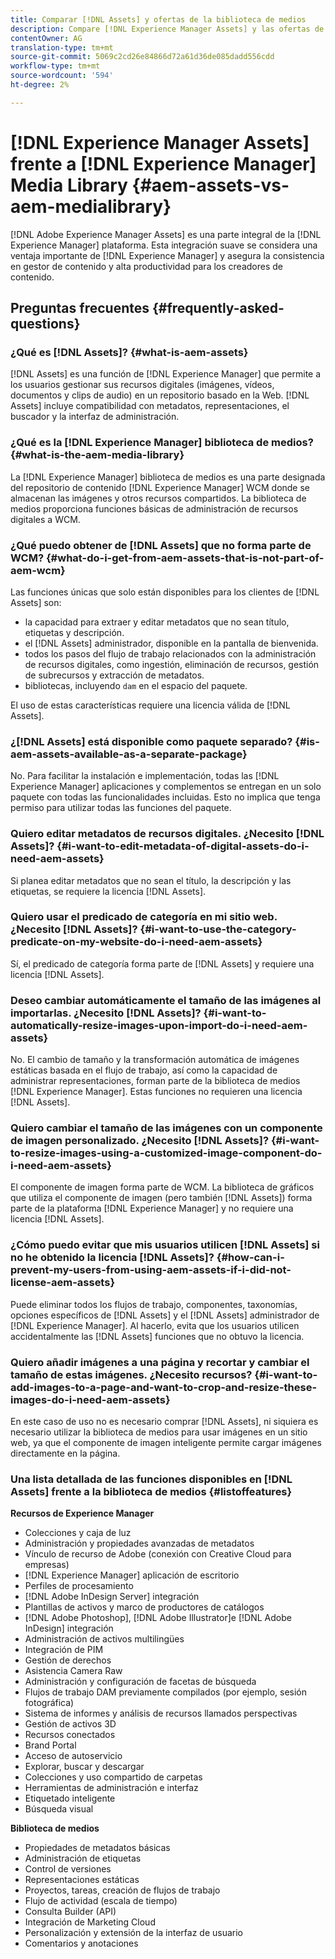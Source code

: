 ```yaml
---
title: Comparar [!DNL Assets] y ofertas de la biblioteca de medios
description: Compare [!DNL Experience Manager Assets] y las ofertas de la biblioteca de medios y conozca las diferencias.
contentOwner: AG
translation-type: tm+mt
source-git-commit: 5069c2cd26e84866d72a61d36de085dadd556cdd
workflow-type: tm+mt
source-wordcount: '594'
ht-degree: 2%

---
```



# [!DNL Experience Manager Assets] frente a  [!DNL Experience Manager] Media Library  {#aem-assets-vs-aem-medialibrary}

[!DNL Adobe Experience Manager Assets] es una parte integral de la  [!DNL Experience Manager] plataforma. Esta integración suave se considera una ventaja importante de [!DNL Experience Manager] y asegura la consistencia en gestor de contenido y alta productividad para los creadores de contenido.

## Preguntas frecuentes {#frequently-asked-questions}

### ¿Qué es [!DNL Assets]? {#what-is-aem-assets}

[!DNL Assets] es una función de  [!DNL Experience Manager] que permite a los usuarios gestionar sus recursos digitales (imágenes, vídeos, documentos y clips de audio) en un repositorio basado en la Web. [!DNL Assets] incluye compatibilidad con metadatos, representaciones, el buscador y la interfaz de administración.

### ¿Qué es la [!DNL Experience Manager] biblioteca de medios? {#what-is-the-aem-media-library}

La [!DNL Experience Manager] biblioteca de medios es una parte designada del repositorio de contenido [!DNL Experience Manager] WCM donde se almacenan las imágenes y otros recursos compartidos. La biblioteca de medios proporciona funciones básicas de administración de recursos digitales a WCM.

### ¿Qué puedo obtener de [!DNL Assets] que no forma parte de WCM? {#what-do-i-get-from-aem-assets-that-is-not-part-of-aem-wcm}

Las funciones únicas que solo están disponibles para los clientes de [!DNL Assets] son:

* la capacidad para extraer y editar metadatos que no sean título, etiquetas y descripción.
* el [!DNL Assets] administrador, disponible en la pantalla de bienvenida.
* todos los pasos del flujo de trabajo relacionados con la administración de recursos digitales, como ingestión, eliminación de recursos, gestión de subrecursos y extracción de metadatos.
* bibliotecas, incluyendo `dam` en el espacio del paquete.

El uso de estas características requiere una licencia válida de [!DNL Assets].

### ¿[!DNL Assets] está disponible como paquete separado? {#is-aem-assets-available-as-a-separate-package}

No. Para facilitar la instalación e implementación, todas las [!DNL Experience Manager] aplicaciones y complementos se entregan en un solo paquete con todas las funcionalidades incluidas. Esto no implica que tenga permiso para utilizar todas las funciones del paquete.

### Quiero editar metadatos de recursos digitales. ¿Necesito [!DNL Assets]? {#i-want-to-edit-metadata-of-digital-assets-do-i-need-aem-assets}

Si planea editar metadatos que no sean el título, la descripción y las etiquetas, se requiere la licencia [!DNL Assets].

### Quiero usar el predicado de categoría en mi sitio web. ¿Necesito [!DNL Assets]? {#i-want-to-use-the-category-predicate-on-my-website-do-i-need-aem-assets}

Sí, el predicado de categoría forma parte de [!DNL Assets] y requiere una licencia [!DNL Assets].

### Deseo cambiar automáticamente el tamaño de las imágenes al importarlas. ¿Necesito [!DNL Assets]? {#i-want-to-automatically-resize-images-upon-import-do-i-need-aem-assets}

No. El cambio de tamaño y la transformación automática de imágenes estáticas basada en el flujo de trabajo, así como la capacidad de administrar representaciones, forman parte de la biblioteca de medios [!DNL Experience Manager]. Estas funciones no requieren una licencia [!DNL Assets].

### Quiero cambiar el tamaño de las imágenes con un componente de imagen personalizado. ¿Necesito [!DNL Assets]? {#i-want-to-resize-images-using-a-customized-image-component-do-i-need-aem-assets}

El componente de imagen forma parte de WCM. La biblioteca de gráficos que utiliza el componente de imagen (pero también [!DNL Assets]) forma parte de la plataforma [!DNL Experience Manager] y no requiere una licencia [!DNL Assets].

### ¿Cómo puedo evitar que mis usuarios utilicen [!DNL Assets] si no he obtenido la licencia [!DNL Assets]? {#how-can-i-prevent-my-users-from-using-aem-assets-if-i-did-not-license-aem-assets}

Puede eliminar todos los flujos de trabajo, componentes, taxonomías, opciones específicos de [!DNL Assets] y el [!DNL Assets] administrador de [!DNL Experience Manager]. Al hacerlo, evita que los usuarios utilicen accidentalmente las [!DNL Assets] funciones que no obtuvo la licencia.

### Quiero añadir imágenes a una página y recortar y cambiar el tamaño de estas imágenes. ¿Necesito recursos? {#i-want-to-add-images-to-a-page-and-want-to-crop-and-resize-these-images-do-i-need-aem-assets}

En este caso de uso no es necesario comprar [!DNL Assets], ni siquiera es necesario utilizar la biblioteca de medios para usar imágenes en un sitio web, ya que el componente de imagen inteligente permite cargar imágenes directamente en la página.

### Una lista detallada de las funciones disponibles en [!DNL Assets] frente a la biblioteca de medios {#listoffeatures}

**Recursos de Experience Manager**

* Colecciones y caja de luz
* Administración y propiedades avanzadas de metadatos
* Vínculo de recurso de Adobe (conexión con Creative Cloud para empresas)
* [!DNL Experience Manager] aplicación de escritorio
* Perfiles de procesamiento
* [!DNL Adobe InDesign Server] integración
* Plantillas de activos y marco de productores de catálogos
* [!DNL Adobe Photoshop],  [!DNL Adobe Illustrator]e  [!DNL Adobe InDesign] integración
* Administración de activos multilingües
* Integración de PIM
* Gestión de derechos
* Asistencia Camera Raw
* Administración y configuración de facetas de búsqueda
* Flujos de trabajo DAM previamente compilados (por ejemplo, sesión fotográfica)
* Sistema de informes y análisis de recursos llamados perspectivas
* Gestión de activos 3D
* Recursos conectados
* Brand Portal
* Acceso de autoservicio
* Explorar, buscar y descargar
* Colecciones y uso compartido de carpetas
* Herramientas de administración e interfaz
* Etiquetado inteligente
* Búsqueda visual

**Biblioteca de medios**

* Propiedades de metadatos básicas
* Administración de etiquetas
* Control de versiones
* Representaciones estáticas
* Proyectos, tareas, creación de flujos de trabajo
* Flujo de actividad (escala de tiempo)
* Consulta Builder (API)
* Integración de Marketing Cloud
* Personalización y extensión de la interfaz de usuario
* Comentarios y anotaciones
